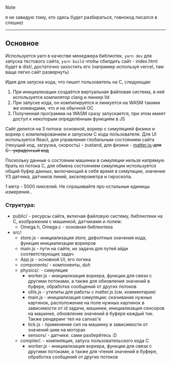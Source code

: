 > [!note]
> я не завидую тому, кто здесь будет разбираться, говнокод писался в спешке)

---

## Основное

Используется yarn в качестве менеджера библиотек, `yarn dev` для запуска тестового сайта, `yarn build` чтобы сбилдить сайт - index.html будет в dist/, достаточно захостить его (например используя vercel, там ваще легко сайт развернуть)

Идея для запуска кода, что пишет пользователь на C, следующая: 
1. При инициализации создаётся виртуальная файловая система, в ней используется компилятор clang и линкер lld
2. При запуске кода, он компилируется и линкуется на WASM такими же командами, что и на обычной ОС
3. Полученная программа на WASM сразу запускается, при этом имеет доступ к некоторым определённым функциям в JS

Сайт делится на 3 потока: основной, воркер с симуляцией физики и воркер с компилированием и запуском C кода пользователя. Для UI используется React, для управления глобальным состоянием сайта (текущий код, загрузка, скорость) - zustand, для физики - [matter.js](https://brm.io/matter-js/docs/)~~, для C - украденный код~~

Поскольку данные о состоянии машинки в симуляции нельзя напрямую брать из потока C, для обмена состоянием симуляции используется общий буфер данных, включающий в себя время в симулации, значение УЗ датчика, датчиков линий, акселерометра и гироскопа. 

1 метр - 5000 пикселей. Не спрашивайте про остальные единицы измерения.. 
### Структура:

- public/ - ресурсы сайта, включая файловую систему, библиотеки на C, изображения с машинкой, датчиками и полем:
	- Omega.h, Omega.c - основная библиотека
- src/:
	- store.js - инициализация store, дефолтные значения кода, функции инициализации воркеров
	- main.js - пути на сайте, их задача для путей айди соответствующих задач
	- App.js - основной UI, его логика
	- components/ - компоненты, *duh*
	- physics/: - симуляция
		- worker.js - инициализация воркера, функции для связи с другими потоками, а также для обновления значений в буфере, обработка сообщений от других потоков
		- utils.js - утилиты для работы с matter.js (см. комментарии)
		- main.js - инициализация симуляции: скачивание нужных картинок, расположение на поле нужных картинок в зависимости от id задачи, машинки, инициализация сенсоров на машинке, обновление значений в буфере каждый тик. Также рендеринг тел на canvas'е
		- tick.js - применение сил на машинку в зависимости от значений шим на моторах
		- sensors/ - датчики. сами разберётесь :D
	- compiler/: - компиляция, запуск пользовательского кода C
		- worker.js - инициализация воркера, функции для связи с другими потоками, а также для чтения значений в буфере, обработка сообщений от других потоков